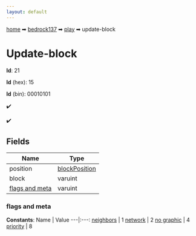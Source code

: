 ```yaml
---
layout: default
---
```


[home](/) ➡ [bedrock137](/protocol/bedrock137) ➡ [play](/protocol/bedrock137/play) ➡ update-block

# Update-block

**Id**: 21

**Id** (hex): 15

**Id** (bin): 00010101

✔️

✔️

## Fields

Name | Type
---|---
position | [blockPosition](/protocol/bedrock137/types/block-position)
block | varuint
[flags and meta](#flags-and-meta) | varuint

### flags and meta

**Constants**:
Name | Value
---|:---:
[neighbors](flags-and-meta_neighbors) | 1
[network](flags-and-meta_network) | 2
[no graphic](flags-and-meta_no-graphic) | 4
[priority](flags-and-meta_priority) | 8

